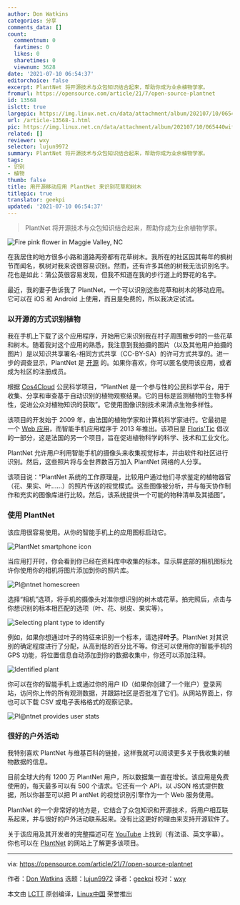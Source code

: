 ```yaml
---
author: Don Watkins
categories: 分享
comments_data: []
count:
  commentnum: 0
  favtimes: 0
  likes: 0
  sharetimes: 0
  viewnum: 3628
date: '2021-07-10 06:54:37'
editorchoice: false
excerpt: PlantNet 将开源技术与众包知识结合起来，帮助你成为业余植物学家。
fromurl: https://opensource.com/article/21/7/open-source-plantnet
id: 13568
islctt: true
largepic: https://img.linux.net.cn/data/attachment/album/202107/10/065440wif6qixz5zfwf557.jpg
url: /article-13568-1.html
pic: https://img.linux.net.cn/data/attachment/album/202107/10/065440wif6qixz5zfwf557.jpg.thumb.jpg
related: []
reviewer: wxy
selector: lujun9972
summary: PlantNet 将开源技术与众包知识结合起来，帮助你成为业余植物学家。
tags:
- 识别
- 植物
thumb: false
title: 用开源移动应用 PlantNet 来识别花草和树木
titlepic: true
translator: geekpi
updated: '2021-07-10 06:54:37'
---
```



> 
> PlantNet 将开源技术与众包知识结合起来，帮助你成为业余植物学家。
> 
> 
> 


![Fire pink flower in Maggie Valley, NC](https://img.linux.net.cn/data/attachment/album/202107/10/065440wif6qixz5zfwf557.jpg "Fire pink flower in Maggie Valley, NC")


在我居住的地方很多小路和道路两旁都有花草树木。我所在的社区因其每年的枫树节而闻名，枫树对我来说很容易识别。然而，还有许多其他的树我无法识别名字。花也是如此：蒲公英很容易发现，但我不知道在我的步行道上的野花的名字。


最近，我的妻子告诉我了 PlantNet，一个可以识别这些花草和树木的移动应用。它可以在 iOS 和 Android 上使用，而且是免费的，所以我决定试试。


### 以开源的方式识别植物


我在手机上下载了这个应用程序，开始用它来识别我在村子周围散步时的一些花草和树木。随着我对这个应用的熟悉，我注意到我拍摄的图片（以及其他用户拍摄的图片）是以知识共享署名-相同方式共享（CC-BY-SA）的许可方式共享的。进一步的调查显示，PlantNet 是 [开源](https://github.com/plantnet) 的。如果你喜欢，你可以匿名使用该应用，或者成为社区的注册成员。


根据 [Cos4Cloud](https://cos4cloud-eosc.eu/citizen-science-innovation/cos4cloud-citizen-observatories/plntnet/) 公民科学项目，“PlantNet 是一个参与性的公民科学平台，用于收集、分享和审查基于自动识别的植物观察结果。它的目标是监测植物的生物多样性，促进公众对植物知识的获取”。它使用图像识别技术来清点生物多样性。


该项目的开发始于 2009 年，由法国的植物学家和计算机科学家进行。它最初是一个 [Web 应用](https://identify.plantnet.org/)，而智能手机应用程序于 2013 年推出。该项目是 [Floris'Tic](http://floristic.org/) 倡议的一部分，这是法国的另一个项目，旨在促进植物科学的科学、技术和工业文化。


PlantNet 允许用户利用智能手机的摄像头来收集视觉标本，并由软件和社区进行识别。然后，这些照片将与全世界数百万加入 PlantNet 网络的人分享。


该项目说：“PlantNet 系统的工作原理是，比较用户通过他们寻求鉴定的植物器官（花、果实、叶……）的照片传送的视觉模式。这些图像被分析，并与每天协作制作和充实的图像库进行比较。然后，该系统提供一个可能的物种清单及其插图”。


### 使用 PlantNet


该应用很容易使用。从你的智能手机上的应用图标启动它。


![PlantNet smartphone icon](https://img.linux.net.cn/data/attachment/album/202107/10/065440t1rz5q54363so544.jpg "PlantNet smartphone icon")


当应用打开时，你会看到你已经在资料库中收集的标本。显示屏底部的相机图标允许你使用你的相机将图片添加到你的照片库。


![Pl@ntnet homescreen](https://img.linux.net.cn/data/attachment/album/202107/10/065440yeqaa8v9saicwdks.jpg "Pl@ntnet homescreen")


选择“相机”选项，将手机的摄像头对准你想识别的树木或花草。拍完照后，点击与你想识别的标本相匹配的选项（叶、花、树皮、果实等）。


![Selecting plant type to identify](https://img.linux.net.cn/data/attachment/album/202107/10/065441esvkxxl5l9lx8kvx.jpg "Selecting plant type to identify")


例如，如果你想通过叶子的特征来识别一个标本，请选择**叶子**。PlantNet 对其识别的确定程度进行了分配，从高到低的百分比不等。你还可以使用你的智能手机的 GPS 功能，将位置信息自动添加到你的数据收集中，你还可以添加注释。


![Identified plant](https://img.linux.net.cn/data/attachment/album/202107/10/065441o0eke0myamiux0ef.jpg "Identified plant")


你可以在你的智能手机上或通过你的用户 ID（如果你创建了一个账户）登录网站，访问你上传的所有观测数据，并跟踪社区是否批准了它们。从网站界面上，你也可以下载 CSV 或电子表格格式的观察记录。


![Pl@ntnet provides user stats](https://img.linux.net.cn/data/attachment/album/202107/10/065441zu9xf2yyxez0ef6p.jpg "Pl@ntnet provides user stats")


### 很好的户外活动


我特别喜欢 PlantNet 与维基百科的链接，这样我就可以阅读更多关于我收集的植物数据的信息。


目前全球大约有 1200 万 PlantNet 用户，所以数据集一直在增长。该应用是免费使用的，每天最多可以有 500 个请求。它还有一个 API，以 JSON 格式提供数据，所以你甚至可以把 Pl antNet 的视觉识别引擎作为一个 Web 服务使用。


PlantNet 的一个非常好的地方是，它结合了众包知识和开源技术，将用户相互联系起来，并与很好的户外活动联系起来。没有比这更好的理由来支持开源软件了。


关于该应用及其开发者的完整描述可在 [YouTube](https://www.youtube.com/watch?v=W_cBqaPfRFE) 上找到（有法语、英文字幕）。你也可以在 [PlantNet](https://plantnet.org/) 的网站上了解更多该项目。




---


via: <https://opensource.com/article/21/7/open-source-plantnet>


作者：[Don Watkins](https://opensource.com/users/don-watkins) 选题：[lujun9972](https://github.com/lujun9972) 译者：[geekpi](https://github.com/geekpi) 校对：[wxy](https://github.com/wxy)


本文由 [LCTT](https://github.com/LCTT/TranslateProject) 原创编译，[Linux中国](https://linux.cn/) 荣誉推出